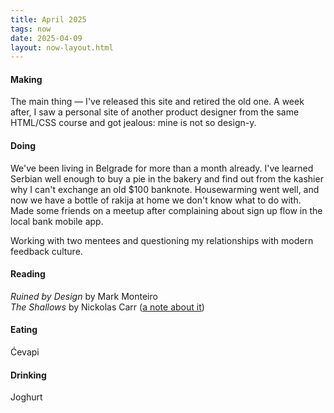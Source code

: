 ```yaml
---
title: April 2025
tags: now
date: 2025-04-09
layout: now-layout.html
---
```


#### Making 

The main thing — I've released this site and retired the old one. A week after, I saw a personal site of another product designer from the same HTML/CSS course and got jealous: mine is not so design-y.

#### Doing

We've been living in Belgrade for more than a month already. I've learned Serbian well enough to buy a pie in the bakery and find out from the kashier why I can't exchange an old $100 banknote. Housewarming went well, and now we have a bottle of rakija at home we don't know what to do with. Made some friends on a meetup after complaining about sign up flow in the local bank mobile app.

Working with two mentees and questioning my relationships with modern feedback culture.

#### Reading
*Ruined by Design* by Mark Monteiro\
*The Shallows* by Nickolas Carr ([a note about it](/notes/the-shallows/))

#### Eating 
Ćevapi

#### Drinking
Joghurt
